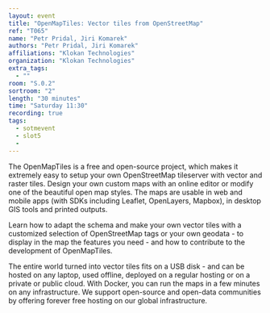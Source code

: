 ```yaml
---
layout: event
title: "OpenMapTiles: Vector tiles from OpenStreetMap"
ref: "T065"
name: "Petr Pridal, Jiri Komarek"
authors: "Petr Pridal, Jiri Komarek"
affiliations: "Klokan Technologies"
organization: "Klokan Technologies"
extra_tags:
  - ""
room: "S.0.2"
sortroom: "2"
length: "30 minutes"
time: "Saturday 11:30"
recording: true
tags:
  - sotmevent
  - slot5
  - 
---
```

The OpenMapTiles is a free and open-source project, which makes it extremely easy to setup your own OpenStreetMap tileserver with vector and raster tiles. Design your own custom maps with an online editor or modify one of the beautiful open map styles. The maps are usable in web and mobile apps (with SDKs including Leaflet, OpenLayers, Mapbox), in desktop GIS tools and printed outputs.

Learn how to adapt the schema and make your own vector tiles with a customized selection of OpenStreetMap tags or your own geodata - to display in the map the features you need - and how to contribute to the development of OpenMapTiles.

The entire world turned into vector tiles fits on a USB disk - and can be hosted on any laptop, used offline, deployed on a regular hosting or on a private or public cloud. With Docker, you can run the maps in a few minutes on any infrastructure. We support open-source and open-data communities by offering forever free hosting on our global infrastructure.